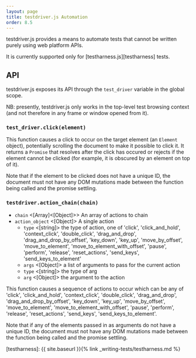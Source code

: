 ```yaml
---
layout: page
title: testdriver.js Automation
order: 8.5
---
```


testdriver.js provides a means to automate tests that cannot be
written purely using web platform APIs.

It is currently supported only for [testharness.js][testharness]
tests.

## API

testdriver.js exposes its API through the `test_driver` variable in
the global scope.

NB: presently, testdriver.js only works in the top-level test browsing
context (and not therefore in any frame or window opened from it).

### `test_driver.click(element)`

This function causes a click to occur on the target element (an
`Element` object), potentially scrolling the document to make it
possible to click it. It returns a `Promise` that resolves after the
click has occured or rejects if the element cannot be clicked (for
example, it is obscured by an element on top of it).

Note that if the element to be clicked does not have a unique ID, the
document must not have any DOM mutations made between the function
being called and the promise settling.

### `testdriver.action_chain(chain)`
 - `chain` <[Array]<[Object]>> An array of actions to chain
  - `action_object` <[Object]> A single action
    - `type` <[string]> the type of action, one of 'click', 'click_and_hold', 'context_click', 'double_click', 'drag_and_drop', 'drag_and_drop_by_offset', 'key_down', 'key_up', 'move_by_offset', 'move_to_element', 'move_to_element_with_offset', 'pause', 'perform', 'release', 'reset_actions', 'send_keys', 'send_keys_to_element'
    - `args` <[Object]> a list of arguments to pass for the current action
     - `type` <[string]> the type of arg
     - `arg` <[Object]> the argument to the action

This function causes a sequence of actions to occur which can be any of 'click', 'click_and_hold', 'context_click', 'double_click', 'drag_and_drop', 'drag_and_drop_by_offset', 'key_down', 'key_up', 'move_by_offset', 'move_to_element', 'move_to_element_with_offset', 'pause', 'perform', 'release', 'reset_actions', 'send_keys', 'send_keys_to_element'.

Note that if any of the elements passed in as arguments do not have a unique ID, the
document must not have any DOM mutations made between the function
being called and the promise settling.

[testharness]: {{ site.baseurl }}{% link _writing-tests/testharness.md %}
